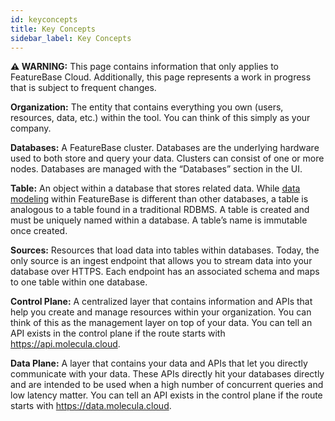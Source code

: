 ```yaml
---
id: keyconcepts
title: Key Concepts
sidebar_label: Key Concepts
---
```


 **⚠ WARNING:** This page contains information that only applies to FeatureBase Cloud. Additionally, this page represents a work in progress that is subject to frequent changes. 

**Organization:** The entity that contains everything you own (users, resources, data, etc.) within the tool. You can think of this simply as your company.

**Databases:** A FeatureBase cluster. Databases are the underlying hardware used to both store and query your data. Clusters can consist of one or more nodes. Databases are managed with the “Databases” section in the UI.

**Table:** An object within a database that stores related data. While [data modeling](/data-modeling-guide/data-modeling) within FeatureBase is different than other databases, a table is analogous to a table found in a traditional RDBMS. A table is created and must be uniquely named within a database. A table’s name is immutable once created.

**Sources:** Resources that load data into tables within databases. Today, the only source is an ingest endpoint that allows you to stream data into your database over HTTPS. Each endpoint has an associated schema and maps to one table within one database.

**Control Plane:** A centralized layer that contains information and APIs that help you create and manage resources within your organization. You can think of this as the management layer on top of your data. You can tell an API exists in the control plane if the route starts with https://api.molecula.cloud.

**Data Plane:** A layer that contains your data and APIs that let you directly communicate with your data. These APIs directly hit your databases directly and are intended to be used when a high number of concurrent queries and low latency matter. You can tell an API exists in the control plane if the route starts with https://data.molecula.cloud.
